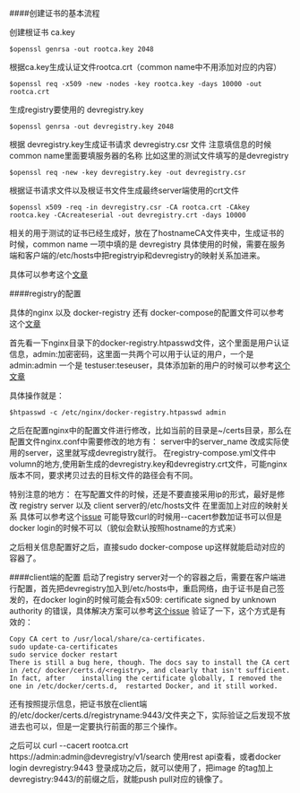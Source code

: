 
####创建证书的基本流程

创建根证书 ca.key

`$openssl genrsa -out rootca.key 2048`

根据ca.key生成认证文件rootca.crt（common name中不用添加对应的内容）

`$openssl req -x509 -new -nodes -key rootca.key -days 10000 -out rootca.crt`

生成registry要使用的 devregistry.key

`$openssl genrsa -out devregistry.key 2048`

根据 devregistry.key生成证书请求 devregistry.csr 文件 注意填信息的时候 common name里面要填服务器的名称 比如这里的测试文件填写的是devregistry

`$openssl req -new -key devregistry.key -out devregistry.csr`

根据证书请求文件以及根证书文件生成最终server端使用的crt文件

`$openssl x509 -req -in devregistry.csr -CA rootca.crt -CAkey rootca.key -CAcreateserial -out devregistry.crt -days 10000`

相关的用于测试的证书已经生成好，放在了hostnameCA文件夹中，生成证书的时候，common name 一项中填的是 devregistry 具体使用的时候，需要在服务端和客户端的/etc/hosts中把registryip和devregistry的映射关系加进来。

具体可以参考这个[文章](https://www.digitalocean.com/community/tutorials/how-to-set-up-a-private-docker-registry-on-ubuntu-14-04)


####registry的配置

具体的nginx 以及 docker-registry 还有 docker-compose的配置文件可以参考这个[文章](http://dockone.io/article/338)

首先看一下nginx目录下的docker-registry.htpasswd文件，这个里面是用户认证信息，admin:加密密码，这里面一共两个可以用于认证的用户，一个是admin:admin 一个是 testuser:teseuser，具体添加新的用户的时候可以参考[这个文章](http://segmentfault.com/a/1190000000801162)

具体操作就是：

`$htpasswd -c /etc/nginx/docker-registry.htpasswd admin`

之后在配置nginx中的配置文件进行修改，比如当前的目录是~/certs目录，那么在配置文件nginx.conf中需要修改的地方有：
server中的server_name 改成实际使用的server，这里就写成devregistry就行。
在registry-compose.yml文件中 volumn的地方,使用新生成的devregistry.key和devregistry.crt文件，可能nginx版本不同，要求拷贝过去的目标文件的路径会有不同。

特别注意的地方：
在写配置文件的时候，还是不要直接采用ip的形式，最好是修改 registry server 以及 client server的/etc/hosts文件 在里面加上对应的映射关系 具体可以参考这个[issue](https://github.com/docker/docker/issues/8943) 可能导致curl的时候用--cacert参数加证书可以但是docker login的时候不可以（貌似会默认按照hostname的方式来）

之后相关信息配置好之后，直接sudo docker-compose up这样就能启动对应的容器了。

####client端的配置
启动了registry server对一个的容器之后，需要在客户端进行配置，首先把devregistry加入到/etc/hosts中，重启网络，由于证书是自己签发的，在docker login的时候可能会有x509: certificate signed by unknown authority 的错误，具体解决方案可以参考[这个issue](https://github.com/docker/docker/issues/8849) 验证了一下，这个方式是有效的：
 
	Copy CA cert to /usr/local/share/ca-certificates.
 	sudo update-ca-certificates
 	sudo service docker restart
 	There is still a bug here, though. The docs say to install the CA cert in /etc/	docker/certs.d/<registry>, and clearly that isn't sufficient. In fact, after 	installing the certificate globally, I removed the one in /etc/docker/certs.d, 	restarted Docker, and it still worked.

还有按照提示信息，把证书放在client端的/etc/docker/certs.d/registryname:9443/文件夹之下，实际验证之后发现不放进去也可以，但是一定要执行前面的那三个操作。

之后可以 curl --cacert rootca.crt https://admin:admin@devregistry/v1/search 使用rest api查看，或者docker login devregistry:9443 登录成功之后，就可以使用了，把image 的tag加上 devregistry:9443/的前缀之后，就能push  pull对应的镜像了。






